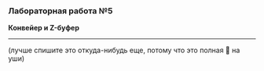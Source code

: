 ### Лабораторная работа №5

**Конвейер и Z-буфер**

---

(лучше спишите это откуда-нибудь еще, потому что это полная 🍝 на уши)